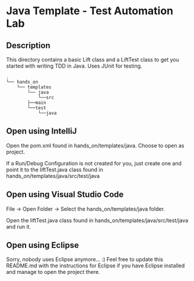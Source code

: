 # Java Template - Test Automation Lab

## Description

This directory contains a basic Lift class and a LiftTest class to get you started with writing TDD in Java. Uses JUnit for testing.

```
.
└── hands_on
    └── templates
        └── java
            └──src
		├──main
		└──test
		    └──java
```

## Open using IntelliJ

Open the pom.xml found in hands_on/templates/java. Choose to open as project.

If a Run/Debug Configuration is not created for you, just create one and point it to the liftTest.java class found in hands_on/templates/java/src/test/java

## Open using Visual Studio Code

File -> Open Folder -> Select the hands_on/templates/java folder.

Open the liftTest.java class found in hands_on/templates/java/src/test/java and run it.

## Open using Eclipse

Sorry, nobody uses Eclipse anymore... :) Feel free to update this README.md with the instructions for Eclipse if you have Eclipse installed and manage to open the project there.
